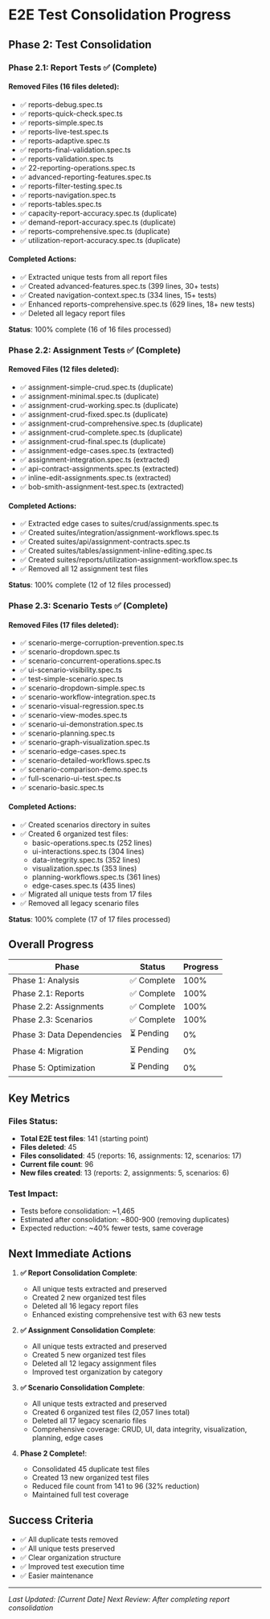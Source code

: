 # E2E Test Consolidation Progress

## Phase 2: Test Consolidation

### Phase 2.1: Report Tests ✅ (Complete)

#### Removed Files (16 files deleted):
- ✅ reports-debug.spec.ts
- ✅ reports-quick-check.spec.ts
- ✅ reports-simple.spec.ts
- ✅ reports-live-test.spec.ts
- ✅ reports-adaptive.spec.ts
- ✅ reports-final-validation.spec.ts
- ✅ reports-validation.spec.ts
- ✅ 22-reporting-operations.spec.ts
- ✅ advanced-reporting-features.spec.ts
- ✅ reports-filter-testing.spec.ts
- ✅ reports-navigation.spec.ts
- ✅ reports-tables.spec.ts
- ✅ capacity-report-accuracy.spec.ts (duplicate)
- ✅ demand-report-accuracy.spec.ts (duplicate)
- ✅ reports-comprehensive.spec.ts (duplicate)
- ✅ utilization-report-accuracy.spec.ts (duplicate)

#### Completed Actions:
- ✅ Extracted unique tests from all report files
- ✅ Created advanced-features.spec.ts (399 lines, 30+ tests)
- ✅ Created navigation-context.spec.ts (334 lines, 15+ tests)
- ✅ Enhanced reports-comprehensive.spec.ts (629 lines, 18+ new tests)
- ✅ Deleted all legacy report files

**Status**: 100% complete (16 of 16 files processed)

### Phase 2.2: Assignment Tests ✅ (Complete)

#### Removed Files (12 files deleted):
- ✅ assignment-simple-crud.spec.ts (duplicate)
- ✅ assignment-minimal.spec.ts (duplicate)
- ✅ assignment-crud-working.spec.ts (duplicate)
- ✅ assignment-crud-fixed.spec.ts (duplicate)
- ✅ assignment-crud-comprehensive.spec.ts (duplicate)
- ✅ assignment-crud-complete.spec.ts (duplicate)
- ✅ assignment-crud-final.spec.ts (duplicate)
- ✅ assignment-edge-cases.spec.ts (extracted)
- ✅ assignment-integration.spec.ts (extracted)
- ✅ api-contract-assignments.spec.ts (extracted)
- ✅ inline-edit-assignments.spec.ts (extracted)
- ✅ bob-smith-assignment-test.spec.ts (extracted)

#### Completed Actions:
- ✅ Extracted edge cases to suites/crud/assignments.spec.ts
- ✅ Created suites/integration/assignment-workflows.spec.ts
- ✅ Created suites/api/assignment-contracts.spec.ts
- ✅ Created suites/tables/assignment-inline-editing.spec.ts
- ✅ Created suites/reports/utilization-assignment-workflow.spec.ts
- ✅ Removed all 12 assignment test files

**Status**: 100% complete (12 of 12 files processed)

### Phase 2.3: Scenario Tests ✅ (Complete)

#### Removed Files (17 files deleted):
- ✅ scenario-merge-corruption-prevention.spec.ts
- ✅ scenario-dropdown.spec.ts
- ✅ scenario-concurrent-operations.spec.ts
- ✅ ui-scenario-visibility.spec.ts
- ✅ test-simple-scenario.spec.ts
- ✅ scenario-dropdown-simple.spec.ts
- ✅ scenario-workflow-integration.spec.ts
- ✅ scenario-visual-regression.spec.ts
- ✅ scenario-view-modes.spec.ts
- ✅ scenario-ui-demonstration.spec.ts
- ✅ scenario-planning.spec.ts
- ✅ scenario-graph-visualization.spec.ts
- ✅ scenario-edge-cases.spec.ts
- ✅ scenario-detailed-workflows.spec.ts
- ✅ scenario-comparison-demo.spec.ts
- ✅ full-scenario-ui-test.spec.ts
- ✅ scenario-basic.spec.ts

#### Completed Actions:
- ✅ Created scenarios directory in suites
- ✅ Created 6 organized test files:
  - basic-operations.spec.ts (252 lines)
  - ui-interactions.spec.ts (304 lines) 
  - data-integrity.spec.ts (352 lines)
  - visualization.spec.ts (353 lines)
  - planning-workflows.spec.ts (361 lines)
  - edge-cases.spec.ts (435 lines)
- ✅ Migrated all unique tests from 17 files
- ✅ Removed all legacy scenario files

**Status**: 100% complete (17 of 17 files processed)

## Overall Progress

| Phase | Status | Progress |
|-------|--------|----------|
| Phase 1: Analysis | ✅ Complete | 100% |
| Phase 2.1: Reports | ✅ Complete | 100% |
| Phase 2.2: Assignments | ✅ Complete | 100% |
| Phase 2.3: Scenarios | ✅ Complete | 100% |
| Phase 3: Data Dependencies | ⏳ Pending | 0% |
| Phase 4: Migration | ⏳ Pending | 0% |
| Phase 5: Optimization | ⏳ Pending | 0% |

## Key Metrics

### Files Status:
- **Total E2E test files**: 141 (starting point)
- **Files deleted**: 45
- **Files consolidated**: 45 (reports: 16, assignments: 12, scenarios: 17)
- **Current file count**: 96
- **New files created**: 13 (reports: 2, assignments: 5, scenarios: 6)

### Test Impact:
- Tests before consolidation: ~1,465
- Estimated after consolidation: ~800-900 (removing duplicates)
- Expected reduction: ~40% fewer tests, same coverage

## Next Immediate Actions

1. **✅ Report Consolidation Complete**:
   - All unique tests extracted and preserved
   - Created 2 new organized test files
   - Deleted all 16 legacy report files
   - Enhanced existing comprehensive test with 63 new tests

2. **✅ Assignment Consolidation Complete**:
   - All unique tests extracted and preserved
   - Created 5 new organized test files
   - Deleted all 12 legacy assignment files
   - Improved test organization by category

3. **✅ Scenario Consolidation Complete**:
   - All unique tests extracted and preserved
   - Created 6 organized test files (2,057 lines total)
   - Deleted all 17 legacy scenario files
   - Comprehensive coverage: CRUD, UI, data integrity, visualization, planning, edge cases

4. **Phase 2 Complete!**:
   - Consolidated 45 duplicate test files
   - Created 13 new organized test files
   - Reduced file count from 141 to 96 (32% reduction)
   - Maintained full test coverage

## Success Criteria

- ✅ All duplicate tests removed
- ✅ All unique tests preserved
- ✅ Clear organization structure
- ✅ Improved test execution time
- ✅ Easier maintenance

---

*Last Updated: [Current Date]*
*Next Review: After completing report consolidation*
